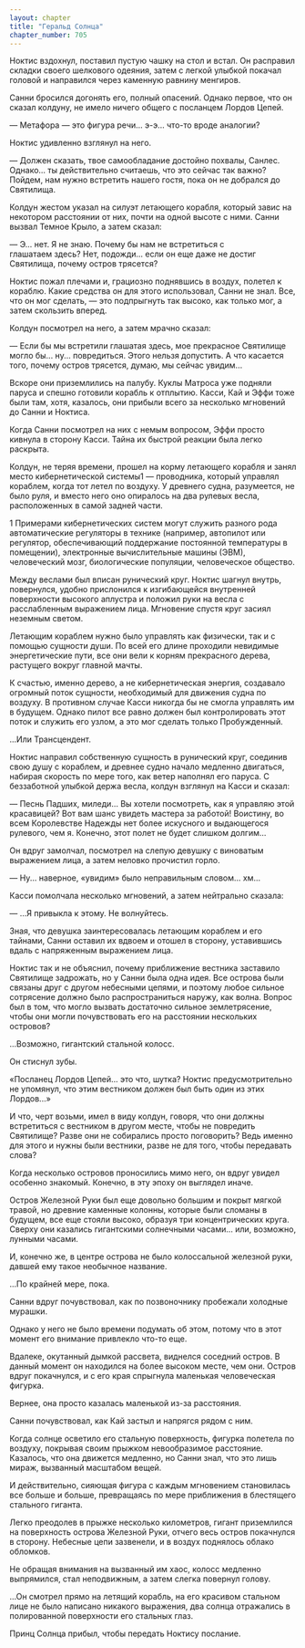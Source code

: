 ```yaml
---
layout: chapter
title: "Геральд Солнца"
chapter_number: 705
---
```


Ноктис вздохнул, поставил пустую чашку на стол и встал. Он расправил складки своего шелкового одеяния, затем с легкой улыбкой покачал головой и направился через каменную равнину менгиров.

Санни бросился догонять его, полный опасений. Однако первое, что он сказал колдуну, не имело ничего общего с посланцем Лордов Цепей.

— Метафора — это фигура речи... э-э... что-то вроде аналогии?

Ноктис удивленно взглянул на него.

— Должен сказать, твое самообладание достойно похвалы, Санлес. Однако... ты действительно считаешь, что это сейчас так важно? Пойдем, нам нужно встретить нашего гостя, пока он не добрался до Святилища.

Колдун жестом указал на силуэт летающего корабля, который завис на некотором расстоянии от них, почти на одной высоте с ними. Санни вызвал Темное Крыло, а затем сказал:

— Э... нет. Я не знаю. Почему бы нам не встретиться с глашатаем здесь? Нет, подожди... если он еще даже не достиг Святилища, почему остров трясется?

Ноктис пожал плечами и, грациозно поднявшись в воздух, полетел к кораблю. Какие средства он для этого использовал, Санни не знал. Все, что он мог сделать, — это подпрыгнуть так высоко, как только мог, а затем скользить вперед.

Колдун посмотрел на него, а затем мрачно сказал:

— Если бы мы встретили глашатая здесь, мое прекрасное Святилище могло бы... ну... повредиться. Этого нельзя допустить. А что касается того, почему остров трясется, думаю, мы сейчас увидим...

Вскоре они приземлились на палубу. Куклы Матроса уже подняли паруса и спешно готовили корабль к отплытию. Касси, Кай и Эффи тоже были там, хотя, казалось, они прибыли всего за несколько мгновений до Санни и Ноктиса.

Когда Санни посмотрел на них с немым вопросом, Эффи просто кивнула в сторону Касси. Тайна их быстрой реакции была легко раскрыта.

Колдун, не теряя времени, прошел на корму летающего корабля и занял место кибернетической системы1 — проводника, который управлял кораблем, когда тот летел по воздуху. У древнего судна, разумеется, не было руля, и вместо него оно опиралось на два рулевых весла, расположенных в самой задней части.

1 Примерами кибернетических систем могут служить разного рода автоматические регуляторы в технике (например, автопилот или регулятор, обеспечивающий поддержание постоянной температуры в помещении), электронные вычислительные машины (ЭВМ), человеческий мозг, биологические популяции, человеческое общество.

Между веслами был вписан рунический круг. Ноктис шагнул внутрь, повернулся, удобно прислонился к изгибающейся внутренней поверхности высокого аплустра и положил руки на весла с расслабленным выражением лица. Мгновение спустя круг засиял неземным светом.

Летающим кораблем нужно было управлять как физически, так и с помощью сущности души. По всей его длине проходили невидимые энергетические пути, все они вели к корням прекрасного дерева, растущего вокруг главной мачты.

К счастью, именно дерево, а не кибернетическая энергия, создавало огромный поток сущности, необходимый для движения судна по воздуху. В противном случае Касси никогда бы не смогла управлять им в будущем. Однако пилот все равно должен был контролировать этот поток и служить его узлом, а это мог сделать только Пробужденный.

...Или Трансцендент.

Ноктис направил собственную сущность в рунический круг, соединив свою душу с кораблем, и древнее судно начало медленно двигаться, набирая скорость по мере того, как ветер наполнял его паруса. С беззаботной улыбкой держа весла, колдун взглянул на Касси и сказал:

— Песнь Падших, миледи... Вы хотели посмотреть, как я управляю этой красавицей? Вот вам шанс увидеть мастера за работой! Воистину, во всем Королевстве Надежды нет более искусного и выдающегося рулевого, чем я. Конечно, этот полет не будет слишком долгим...

Он вдруг замолчал, посмотрел на слепую девушку с виноватым выражением лица, а затем неловко прочистил горло.

— Ну... наверное, «увидим» было неправильным словом... хм...

Касси помолчала несколько мгновений, а затем нейтрально сказала:

— ...Я привыкла к этому. Не волнуйтесь.

Зная, что девушка заинтересовалась летающим кораблем и его тайнами, Санни оставил их вдвоем и отошел в сторону, уставившись вдаль с напряженным выражением лица.

Ноктис так и не объяснил, почему приближение вестника заставило Святилище задрожать, но у Санни была одна идея. Все острова были связаны друг с другом небесными цепями, и поэтому любое сильное сотрясение должно было распространиться наружу, как волна. Вопрос был в том, что могло вызвать достаточно сильное землетрясение, чтобы они могли почувствовать его на расстоянии нескольких островов?

...Возможно, гигантский стальной колосс.

Он стиснул зубы.

«Посланец Лордов Цепей... это что, шутка? Ноктис предусмотрительно не упомянул, что этим вестником должен был быть один из этих Лордов...»

И что, черт возьми, имел в виду колдун, говоря, что они должны встретиться с вестником в другом месте, чтобы не повредить Святилище? Разве они не собирались просто поговорить? Ведь именно для этого и нужны были вестники, разве не для того, чтобы передавать слова?

Когда несколько островов проносились мимо него, он вдруг увидел особенно знакомый. Конечно, в эту эпоху он выглядел иначе.

Остров Железной Руки был еще довольно большим и покрыт мягкой травой, но древние каменные колонны, которые были сломаны в будущем, все еще стояли высоко, образуя три концентрических круга. Сверху они казались гигантскими солнечными часами... или, возможно, лунными часами.

И, конечно же, в центре острова не было колоссальной железной руки, давшей ему такое необычное название.

...По крайней мере, пока.

Санни вдруг почувствовал, как по позвоночнику пробежали холодные мурашки.

Однако у него не было времени подумать об этом, потому что в этот момент его внимание привлекло что-то еще.

Вдалеке, окутанный дымкой рассвета, виднелся соседний остров. В данный момент он находился на более высоком месте, чем они. Остров вдруг покачнулся, и с его края спрыгнула маленькая человеческая фигурка.

Вернее, она просто казалась маленькой из-за расстояния.

Санни почувствовал, как Кай застыл и напрягся рядом с ним.

Когда солнце осветило его стальную поверхность, фигурка полетела по воздуху, покрывая своим прыжком невообразимое расстояние. Казалось, что она движется медленно, но Санни знал, что это лишь мираж, вызванный масштабом вещей.

И действительно, сияющая фигура с каждым мгновением становилась все больше и больше, превращаясь по мере приближения в блестящего стального гиганта.

Легко преодолев в прыжке несколько километров, гигант приземлился на поверхность острова Железной Руки, отчего весь остров покачнулся в сторону. Небесные цепи зазвенели, и в воздух поднялось облако обломков.

Не обращая внимания на вызванный им хаос, колосс медленно выпрямился, стал неподвижным, а затем слегка повернул голову.

...Он смотрел прямо на летящий корабль, на его красивом стальном лице не было написано никакого выражения, два солнца отражались в полированной поверхности его стальных глаз.

Принц Солнца прибыл, чтобы передать Ноктису послание.
